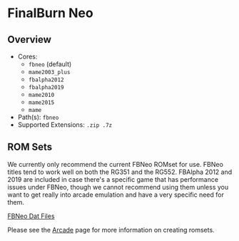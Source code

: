 # FinalBurn Neo

## Overview

- Cores:
  - `fbneo` (default)
  - `mame2003_plus`
  - `fbalpha2012`
  - `fbalpha2019`
  - `mame2010`
  - `mame2015`
  - `mame`
- Path(s): `fbneo`
- Supported Extensions: `.zip .7z`

## ROM Sets

We currently only recommend the current FBNeo ROMset for use. FBNeo titles tend to work well on both the RG351 and the RG552. FBAlpha 2012 and 2019 are included in case there's a specific game that has performance issues under FBNeo, though we cannot recommend using them unless you want to get really into arcade emulation and have a very specific need for them.

[FBNeo Dat Files](https://github.com/libretro/FBNeo/tree/master/dats/)

Please see the [Arcade](Arcade) page for more information on creating romsets.
